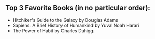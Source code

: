 ## Top 3 Favorite Books (in no particular order):
- Hitchiker's Guide to the Galaxy by Douglas Adams
- Sapiens: A Brief History of Humankind by Yuval Noah Harari
- The Power of Habit by Charles Duhigg
